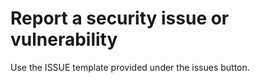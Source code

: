 # Report a security issue or vulnerability 

Use the ISSUE template provided under the issues button.
